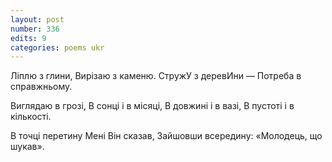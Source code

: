 ```yaml
---
layout: post
number: 336
edits: 9
categories: poems ukr
---
```


Ліплю з глини,
Вирізаю з каменю.
СтружУ з деревИни —
Потреба в справжньому.

Виглядаю в грозі,
В сонці і в місяці,
В довжині і в вазі,
В пустоті і в кількості.

В точці перетину 
Мені Він сказав,
Зайшовши всередину:
«Молодець, що шукав».
